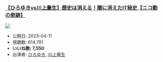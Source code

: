 ### [【ひろゆきvs川上量生】歴史は消える！闇に消えたIT秘史【ニコ動の奇跡】](https://www.youtube.com/watch?v=aS9kYbfUdxI)
[![](https://img.youtube.com/vi/aS9kYbfUdxI/sddefault.jpg)](https://www.youtube.com/watch?v=aS9kYbfUdxI)
-   公開日: 2023-04-11
-   視聴数: 614,781
-   **いいね数: 7,550**
-   出演者: [ひろゆき](/rehacq_fan/people/ひろゆき "wikilink"), [川上量生](/rehacq_fan/people/川上量生 "wikilink")
